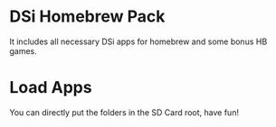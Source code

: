 # DSi Homebrew Pack
It includes all necessary DSi apps for homebrew and some bonus HB games.

# Load Apps
You can directly put the folders in the SD Card root, have fun!
